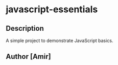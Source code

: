 # javascript-essentials
## Description
A simple project to demonstrate JavaScript basics.
## Author [Amir]

